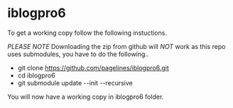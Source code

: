 # iblogpro6

To get a working copy follow the following instuctions.

*PLEASE NOTE*
Downloading the zip from github will *NOT* work as this repo uses submodules, you have to do the following..

* git clone https://github.com/pagelines/iblogpro6.git
* cd iblogpro6
* git submodule update --init --recursive

You will now have a working copy in iblogpro6 folder.
